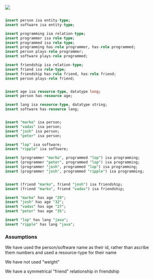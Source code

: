 ![](https://academy.datastax.com/sites/default/files/tinkerpop-modern.png
)

    
    

``` sql 

insert person isa entity-type;
insert software isa entity-type;

insert programming isa relation-type;
insert programmer isa role-type;
insert programmed isa role-type;
insert programming has-role programmer, has-role programmed;
insert person plays-role programmer;
insert software plays-role programmed;

insert friendship isa relation-type;
insert friend isa role-type;
insert friendship has-role friend, has-role friend;
insert person plays-role friend;


insert age isa resource-type, datatype long;
insert person has-resource age;

insert lang isa resource-type, datatype string;
insert software has-resource lang;


insert "marko" isa person;
insert "vadas" isa person;
insert "josh" isa person;
insert "peter" isa person;

insert "lop" isa software;
insert "ripple" isa software;

insert (programmer "marko", programmed "lop") isa programming;
insert (programmer "peter", programmed "lop") isa programming;
insert (programmer "josh", programmed "lop") isa programming;
insert (programmer "josh", programmed "ripple") isa programming;


insert (friend "marko", friend "josh") isa friendship;
insert (friend "marko", friend "vadas") isa friendship;

insert "marko" has age "29";
insert "josh" has age "32";
insert "vadas" has age "27";
insert "peter" has age "35";

insert "lop" has lang "java";
insert "ripple" has lang "java";
```   




### Assumptions 
We have used the person/software name as their id, rather than ascribe them numbers and used a resource-type for their name

We have not used "weight"

We have a symmetrical "friend" relationship in friendship
